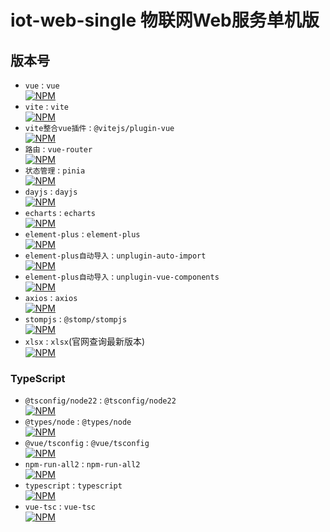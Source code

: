 # iot-web-single 物联网Web服务单机版

## 版本号

- `vue` : `vue`  
  [![NPM](https://img.shields.io/npm/v/vue?label=NPM)](https://npmmirror.com/package/vue)
- `vite` : `vite`  
  [![NPM](https://img.shields.io/npm/v/vite?label=NPM)](https://npmmirror.com/package/vite)
- `vite整合vue插件` : `@vitejs/plugin-vue`  
  [![NPM](https://img.shields.io/npm/v/@vitejs/plugin-vue?label=NPM)](https://npmmirror.com/package/@vitejs/plugin-vue)
- `路由` : `vue-router`  
  [![NPM](https://img.shields.io/npm/v/vue-router?label=NPM)](https://npmmirror.com/package/vue-router)
- `状态管理` : `pinia`  
  [![NPM](https://img.shields.io/npm/v/pinia?label=NPM)](https://npmmirror.com/package/pinia)
- `dayjs` : `dayjs`  
  [![NPM](https://img.shields.io/npm/v/dayjs?label=NPM)](https://npmmirror.com/package/dayjs)
- `echarts` : `echarts`  
  [![NPM](https://img.shields.io/npm/v/echarts?label=NPM)](https://npmmirror.com/package/echarts)
- `element-plus` : `element-plus`  
  [![NPM](https://img.shields.io/npm/v/element-plus?label=NPM)](https://npmmirror.com/package/element-plus)
- `element-plus自动导入` : `unplugin-auto-import`  
  [![NPM](https://img.shields.io/npm/v/unplugin-auto-import?label=NPM)](https://npmmirror.com/package/unplugin-auto-import)
- `element-plus自动导入` : `unplugin-vue-components`  
  [![NPM](https://img.shields.io/npm/v/unplugin-vue-components?label=NPM)](https://npmmirror.com/package/unplugin-vue-components)
- `axios` : `axios`  
  [![NPM](https://img.shields.io/npm/v/axios?label=NPM)](https://npmmirror.com/package/axios)
- `stompjs` : `@stomp/stompjs`  
  [![NPM](https://img.shields.io/npm/v/@stomp/stompjs?label=NPM)](https://npmmirror.com/package/@stomp/stompjs)
- `xlsx` : `xlsx`(官网查询最新版本)  
  [![NPM](https://img.shields.io/npm/v/xlsx?label=NPM)](https://cdn.sheetjs.com/)

### TypeScript

- `@tsconfig/node22` : `@tsconfig/node22`  
  [![NPM](https://img.shields.io/npm/v/@tsconfig/node22?label=NPM)](https://npmmirror.com/package/@tsconfig/node22)
- `@types/node` : `@types/node`  
  [![NPM](https://img.shields.io/npm/v/@types/node?label=NPM)](https://npmmirror.com/package/@types/node)
- `@vue/tsconfig` : `@vue/tsconfig`  
  [![NPM](https://img.shields.io/npm/v/@vue/tsconfig?label=NPM)](https://npmmirror.com/package/@vue/tsconfig)
- `npm-run-all2` : `npm-run-all2`  
  [![NPM](https://img.shields.io/npm/v/npm-run-all2?label=NPM)](https://npmmirror.com/package/npm-run-all2)
- `typescript` : `typescript`  
  [![NPM](https://img.shields.io/npm/v/typescript?label=NPM)](https://npmmirror.com/package/typescript)
- `vue-tsc` : `vue-tsc`  
  [![NPM](https://img.shields.io/npm/v/vue-tsc?label=NPM)](https://npmmirror.com/package/vue-tsc)
